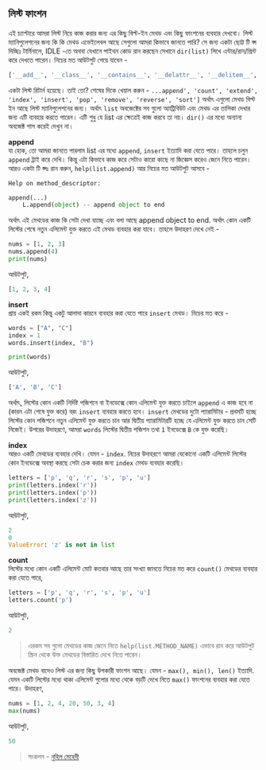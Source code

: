 ## লিস্ট ফাংশন  

এই চ্যাপ্টারে আমরা লিস্ট নিয়ে কাজ করার জন্য এর কিছু বিল্ট-ইন মেথড এবং কিছু ফাংশনের ব্যবহার দেখবো। লিস্ট ম্যানিপুলেশনের জন্য কি কি মেথড এভেইলেবল আছে সেগুলো আমরা কিভাবে জানতে পারি? সে জন্য একটা ছোট্ট টি প্স দিচ্ছিঃ টার্মিনালে, IDLE -তে অথবা যেখানে পাইথন কোড রান করছেন সেখানে `dir(list)` লিখে এন্টার/রান/প্রিন্ট করে দেখতে পারেন। নিচের মত আউটপুট পেয়ে যাবেন - 

```python
['__add__', '__class__', '__contains__', '__delattr__', '__delitem__', '__delslice__', '__doc__', '__eq__', '__format__', '__ge__', '__getattribute__', '__getitem__', '__getslice__', '__gt__', '__hash__', '__iadd__', '__imul__', '__init__', '__iter__', '__le__', '__len__', '__lt__', '__mul__', '__ne__', '__new__', '__reduce__', '__reduce_ex__', '__repr__', '__reversed__', '__rmul__', '__setattr__', '__setitem__', '__setslice__', '__sizeof__', '__str__', '__subclasshook__', 'append', 'count', 'extend', 'index', 'insert', 'pop', 'remove', 'reverse', 'sort']
```   

একটা লিস্ট রিটার্ন হয়েছে। তাই তো? শেষের দিকে খেয়াল করুন - `...append', 'count', 'extend', 'index', 'insert', 'pop', 'remove', 'reverse', 'sort']` অর্থাৎ এগুলো মেথড বিল্ট ইন আছে লিস্ট ম্যানিপুলেশনের জন্য। অর্থাৎ `list` অবজেক্টের সব গুলো অ্যাট্রিবিউট এবং মেথড এর তালিকা দেখার জন্য এটি ব্যবহার করতে পারেন। এটি শুধু যে list এর ক্ষেত্রেই কাজ করবে তা নয়। `dir()` এর মধ্যে অন্যান্য অবজেক্ট পাস করেই দেখুন না।   

**append**  
যা হোক, তো আমরা জানতে পারলাম list এর মধ্যে `append`, `insert` ইত্যাদি করা যেতে পারে। তাহলে চলুন `append` ট্রাই করে দেখি। কিন্তু এটা কিভাবে কাজ করে সেটাও কারো কাছে না জিজ্ঞেস করেও জেনে নিতে পারেন। আরও একটা টি প্সঃ  রান করুন, `help(list.append)` আর নিচের মত আউটপুট আসবে - 

```python
Help on method_descriptor:

append(...)
    L.append(object) -- append object to end
```   

অর্থাৎ এই মেথডের কাজ কি সেটা দেখা যাচ্ছে এবং বলা আছে append object to end. অর্থাৎ কোন একটি লিস্টের শেষে নতুন এলিমেন্ট যুক্ত করতে এই মেথড ব্যবহার করা যাবে। তাহলে উদাহরণ দেখে নেই - 

```python
nums = [1, 2, 3]
nums.append(4)
print(nums)
```  

আউটপুট, 

```python
[1, 2, 3, 4]
```  

**insert**  
প্রায় একই রকম কিন্তু একটু আলাদা কারনে ব্যবহার করা যেতে পারে `insert` মেথড। নিচের মত করে - 

```python
words = ["A", "C"]
index = 1
words.insert(index, "B")

print(words)
```   

আউটপুট, 

```python
['A', 'B', 'C']
```  

অর্থাৎ, লিস্টের কোন একটি নির্দিষ্ট পজিশনে বা ইনডেক্সে কোন এলিমেন্ট যুক্ত করতে চাইলে `append` এ কাজ হবে না (কারন এটা শেষে যুক্ত করে) বরং `insert` ব্যবহার করতে হবে। `insert` মেথডের দুটো প্যারামিটার - প্রথমটি হচ্ছে লিস্টের কোন পজিশনে নতুন এলিমেন্ট যুক্ত করতে চান আর দ্বিতীয় প্যারামিটারটি হচ্ছে যে এলিমেন্ট যুক্ত করতে চান সেটি নিজেই। উপরের উদাহরণে, আমরা `words` লিস্টের দ্বিতীয় পজিশন তথা `1` ইনডেক্সে `B` কে যুক্ত করেছি।   

**index**  
আরও একটি মেথডের ব্যবহার দেখি। যেমন - `index`. নিচের উদাহরণে আমরা যেকোনো একটি এলিমেন্ট লিস্টের কোন ইনডেক্সে অবস্থা করছে সেটা চেক করার জন্য `index` মেথড ব্যবহার করেছি। 

```python
letters = ['p', 'q', 'r', 's', 'p', 'u']
print(letters.index('r'))
print(letters.index('p'))
print(letters.index('z'))
```  

আউটপুট, 

```python
2
0
ValueError: 'z' is not in list
```  

**count**  
লিস্টের মধ্যে কোন একটি এলিমেন্ট মোট কতবার আছে তার সংখ্যা জানতে নিচের মত করে `count()` মেথডের ব্যবহার করা যেতে পারে, 

```python
letters = ['p', 'q', 'r', 's', 'p', 'u']
letters.count('p')
```  

আউটপুট, 

```python
2
```  

> এরকম সব গুলো মেথডের কাজ জেনে নিতে `help(list.METHOD_NAME)` এভাবে রান করে আউটপুট স্ক্রিন থেকে উক্ত মেথডের বিস্তারিত দেখে নিতে পারেন।  

অবজেক্ট মেথড বাদেও লিস্ট এর জন্য কিছু উপকারী ফাংশন আছে। যেমন - `max(), min(), len()` ইত্যাদি. যেমন একটি লিস্টের মধ্যে থাকা এলিমেন্ট গুলোর মধ্যে থেকে বড়টি দেখে নিতে `max()` ফাংশনের ব্যবহার করা যেতে পারে। উদাহরণ, 

```python
nums = [1, 2, 4, 20, 50, 3, 4]
max(nums)
```  

আউটপুট, 

```python
50
```

>  সংকলন - [নুহিল মেহেদী](https://nuhil.net)

 